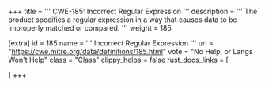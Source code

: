 +++
title = '''
CWE-185: Incorrect Regular Expression
'''
description	= '''
The product specifies a regular expression in a way that causes data to be improperly matched or compared.
'''
weight = 185

[extra]
id = 185
name = '''
Incorrect Regular Expression
'''
url = "https://cwe.mitre.org/data/definitions/185.html"
vote = "No Help, or Langs Won't Help"
class = "Class"
clippy_helps = false
rust_docs_links = [
	
]
+++
